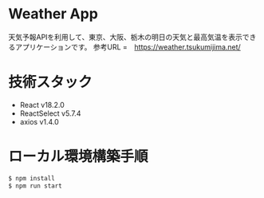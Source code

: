 
# Weather App

天気予報APIを利用して、東京、大阪、栃木の明日の天気と最高気温を表示できるアプリケーションです。
参考URL =　https://weather.tsukumijima.net/

# 技術スタック

* React v18.2.0
* ReactSelect v5.7.4
* axios v1.4.0

# ローカル環境構築手順

```sh
$ npm install
$ npm run start
```
